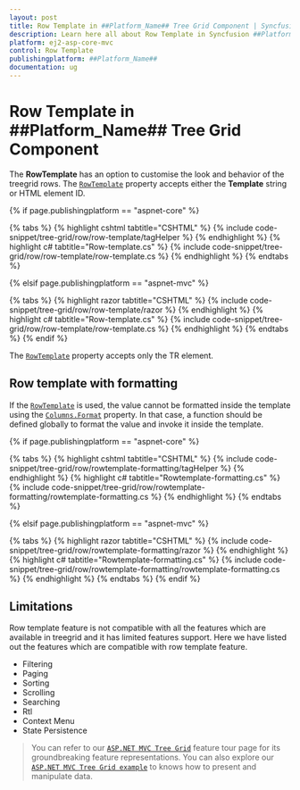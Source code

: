 ```yaml
---
layout: post
title: Row Template in ##Platform_Name## Tree Grid Component | Syncfusion
description: Learn here all about Row Template in Syncfusion ##Platform_Name## Tree Grid component of Syncfusion Essential JS 2 and more.
platform: ej2-asp-core-mvc
control: Row Template
publishingplatform: ##Platform_Name##
documentation: ug
---
```


# Row Template in ##Platform_Name## Tree Grid Component

The **RowTemplate** has an option to customise the look and behavior of the treegrid rows. The [`RowTemplate`](https://help.syncfusion.com/cr/aspnetcore-js2/Syncfusion.EJ2.TreeGrid.TreeGrid.html#Syncfusion_EJ2_TreeGrid_TreeGrid_RowTemplate) property accepts either the **Template** string or HTML element ID.

{% if page.publishingplatform == "aspnet-core" %}

{% tabs %}
{% highlight cshtml tabtitle="CSHTML" %}
{% include code-snippet/tree-grid/row/row-template/tagHelper %}
{% endhighlight %}
{% highlight c# tabtitle="Row-template.cs" %}
{% include code-snippet/tree-grid/row/row-template/row-template.cs %}
{% endhighlight %}
{% endtabs %}

{% elsif page.publishingplatform == "aspnet-mvc" %}

{% tabs %}
{% highlight razor tabtitle="CSHTML" %}
{% include code-snippet/tree-grid/row/row-template/razor %}
{% endhighlight %}
{% highlight c# tabtitle="Row-template.cs" %}
{% include code-snippet/tree-grid/row/row-template/row-template.cs %}
{% endhighlight %}
{% endtabs %}
{% endif %}



The [`RowTemplate`](https://help.syncfusion.com/cr/aspnetcore-js2/Syncfusion.EJ2.TreeGrid.TreeGrid.html#Syncfusion_EJ2_TreeGrid_TreeGrid_RowTemplate) property accepts only the TR element.

## Row template with formatting

If the [`RowTemplate`](https://help.syncfusion.com/cr/aspnetcore-js2/Syncfusion.EJ2.TreeGrid.TreeGrid.html#Syncfusion_EJ2_TreeGrid_TreeGrid_RowTemplate) is used, the value cannot be  formatted  inside the template using the [`Columns.Format`](https://help.syncfusion.com/cr/aspnetcore-js2/Syncfusion.EJ2~Syncfusion.EJ2.TreeGrid.TreeGridColumn~Format.html) property. In that case, a function should be defined globally to format the value and invoke it inside the template.

{% if page.publishingplatform == "aspnet-core" %}

{% tabs %}
{% highlight cshtml tabtitle="CSHTML" %}
{% include code-snippet/tree-grid/row/rowtemplate-formatting/tagHelper %}
{% endhighlight %}
{% highlight c# tabtitle="Rowtemplate-formatting.cs" %}
{% include code-snippet/tree-grid/row/rowtemplate-formatting/rowtemplate-formatting.cs %}
{% endhighlight %}
{% endtabs %}

{% elsif page.publishingplatform == "aspnet-mvc" %}

{% tabs %}
{% highlight razor tabtitle="CSHTML" %}
{% include code-snippet/tree-grid/row/rowtemplate-formatting/razor %}
{% endhighlight %}
{% highlight c# tabtitle="Rowtemplate-formatting.cs" %}
{% include code-snippet/tree-grid/row/rowtemplate-formatting/rowtemplate-formatting.cs %}
{% endhighlight %}
{% endtabs %}
{% endif %}



## Limitations

Row template feature is not compatible with all the features which are available in treegrid and it has limited features support. Here we have listed out the features which are compatible with row template feature.

* Filtering
* Paging
* Sorting
* Scrolling
* Searching
* Rtl
* Context Menu
* State Persistence



> You can refer to our [`ASP.NET MVC Tree Grid`](https://www.syncfusion.com/aspnet-mvc-ui-controls/tree-grid) feature tour page for its groundbreaking feature representations. You can also explore our [`ASP.NET MVC Tree Grid example`](https://ej2.syncfusion.com/aspnetmvc/TreeGrid/Overview#/material) to knows how to present and manipulate data.